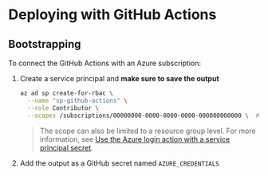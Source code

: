 # Deploying with GitHub Actions

## Bootstrapping

To connect the GitHub Actions with an Azure subscription:

1. Create a service principal and **make sure to save the output**

   ```bash
   az ad sp create-for-rbac \
     --name "sp-github-actions" \
     --role Contributor \
     --scopes /subscriptions/00000000-0000-0000-0000-000000000000 \  # Replace with your subscription ID
   ```

   > The scope can also be limited to a resource group level. For more information, see [Use the Azure login action with a service principal secret](https://learn.microsoft.com/azure/developer/github/connect-from-azure?tabs=azure-cli%2Cwindows#use-the-azure-login-action-with-a-service-principal-secret).

1. Add the output as a GitHub secret named `AZURE_CREDENTIALS`
